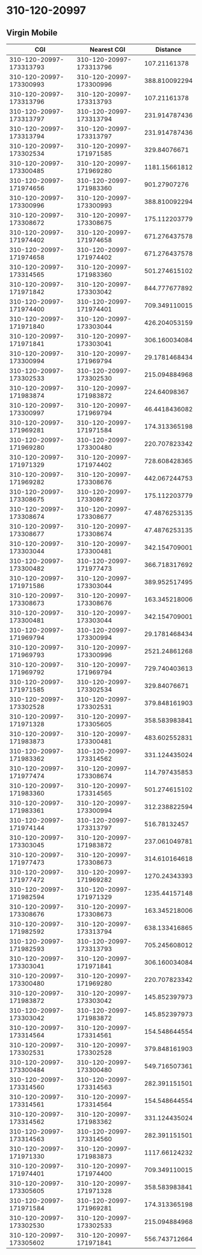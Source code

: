 # 310-120-20997
## Virgin Mobile


| CGI | Nearest CGI | Distance |
|-----|-------------|----------|
| 310-120-20997-173313793 | 310-120-20997-173313796 | 107.21161378 |
| 310-120-20997-173300993 | 310-120-20997-173300996 | 388.810092294 |
| 310-120-20997-173313796 | 310-120-20997-173313793 | 107.21161378 |
| 310-120-20997-173313797 | 310-120-20997-173313794 | 231.914787436 |
| 310-120-20997-173313794 | 310-120-20997-173313797 | 231.914787436 |
| 310-120-20997-173302534 | 310-120-20997-171971585 | 329.84076671 |
| 310-120-20997-173300485 | 310-120-20997-171969280 | 1181.15661812 |
| 310-120-20997-171974656 | 310-120-20997-171983360 | 901.27907276 |
| 310-120-20997-173300996 | 310-120-20997-173300993 | 388.810092294 |
| 310-120-20997-173308672 | 310-120-20997-173308675 | 175.112203779 |
| 310-120-20997-171974402 | 310-120-20997-171974658 | 671.276437578 |
| 310-120-20997-171974658 | 310-120-20997-171974402 | 671.276437578 |
| 310-120-20997-173314565 | 310-120-20997-171983360 | 501.274615102 |
| 310-120-20997-171971842 | 310-120-20997-173303042 | 844.777677892 |
| 310-120-20997-171974400 | 310-120-20997-171974401 | 709.349110015 |
| 310-120-20997-171971840 | 310-120-20997-173303044 | 426.204053159 |
| 310-120-20997-171971841 | 310-120-20997-173303041 | 306.160034084 |
| 310-120-20997-173300994 | 310-120-20997-171969794 | 29.1781468434 |
| 310-120-20997-173302533 | 310-120-20997-173302530 | 215.094884968 |
| 310-120-20997-171983874 | 310-120-20997-171983872 | 224.64098367 |
| 310-120-20997-173300997 | 310-120-20997-171969794 | 46.4418436082 |
| 310-120-20997-171969281 | 310-120-20997-171971584 | 174.313365198 |
| 310-120-20997-171969280 | 310-120-20997-173300480 | 220.707823342 |
| 310-120-20997-171971329 | 310-120-20997-171974402 | 728.608428365 |
| 310-120-20997-171969282 | 310-120-20997-173308676 | 442.067244753 |
| 310-120-20997-173308675 | 310-120-20997-173308672 | 175.112203779 |
| 310-120-20997-173308674 | 310-120-20997-173308677 | 47.4876253135 |
| 310-120-20997-173308677 | 310-120-20997-173308674 | 47.4876253135 |
| 310-120-20997-173303044 | 310-120-20997-173300481 | 342.154709001 |
| 310-120-20997-173300482 | 310-120-20997-171977473 | 366.718317692 |
| 310-120-20997-171971586 | 310-120-20997-173303044 | 389.952517495 |
| 310-120-20997-173308673 | 310-120-20997-173308676 | 163.345218006 |
| 310-120-20997-173300481 | 310-120-20997-173303044 | 342.154709001 |
| 310-120-20997-171969794 | 310-120-20997-173300994 | 29.1781468434 |
| 310-120-20997-171969793 | 310-120-20997-173300996 | 2521.24861268 |
| 310-120-20997-171969792 | 310-120-20997-171969794 | 729.740403613 |
| 310-120-20997-171971585 | 310-120-20997-173302534 | 329.84076671 |
| 310-120-20997-173302528 | 310-120-20997-173302531 | 379.848161903 |
| 310-120-20997-171971328 | 310-120-20997-173305605 | 358.583983841 |
| 310-120-20997-171983873 | 310-120-20997-173300481 | 483.602552831 |
| 310-120-20997-171983362 | 310-120-20997-173314562 | 331.124435024 |
| 310-120-20997-171977474 | 310-120-20997-173308674 | 114.797435853 |
| 310-120-20997-171983360 | 310-120-20997-173314565 | 501.274615102 |
| 310-120-20997-171983361 | 310-120-20997-173300994 | 312.238822594 |
| 310-120-20997-171974144 | 310-120-20997-173313797 | 516.78132457 |
| 310-120-20997-173303045 | 310-120-20997-171983872 | 237.061049781 |
| 310-120-20997-171977473 | 310-120-20997-173308673 | 314.610164618 |
| 310-120-20997-171977472 | 310-120-20997-171969282 | 1270.24343393 |
| 310-120-20997-171982594 | 310-120-20997-171971329 | 1235.44157148 |
| 310-120-20997-173308676 | 310-120-20997-173308673 | 163.345218006 |
| 310-120-20997-171982592 | 310-120-20997-173313794 | 638.133416865 |
| 310-120-20997-171982593 | 310-120-20997-173313793 | 705.245608012 |
| 310-120-20997-173303041 | 310-120-20997-171971841 | 306.160034084 |
| 310-120-20997-173300480 | 310-120-20997-171969280 | 220.707823342 |
| 310-120-20997-171983872 | 310-120-20997-173303042 | 145.852397973 |
| 310-120-20997-173303042 | 310-120-20997-171983872 | 145.852397973 |
| 310-120-20997-173314564 | 310-120-20997-173314561 | 154.548644554 |
| 310-120-20997-173302531 | 310-120-20997-173302528 | 379.848161903 |
| 310-120-20997-173300484 | 310-120-20997-173300480 | 549.716507361 |
| 310-120-20997-173314560 | 310-120-20997-173314563 | 282.391151501 |
| 310-120-20997-173314561 | 310-120-20997-173314564 | 154.548644554 |
| 310-120-20997-173314562 | 310-120-20997-171983362 | 331.124435024 |
| 310-120-20997-173314563 | 310-120-20997-173314560 | 282.391151501 |
| 310-120-20997-171971330 | 310-120-20997-171983873 | 1117.66124232 |
| 310-120-20997-171974401 | 310-120-20997-171974400 | 709.349110015 |
| 310-120-20997-173305605 | 310-120-20997-171971328 | 358.583983841 |
| 310-120-20997-171971584 | 310-120-20997-171969281 | 174.313365198 |
| 310-120-20997-173302530 | 310-120-20997-173302533 | 215.094884968 |
| 310-120-20997-173305602 | 310-120-20997-171971841 | 556.743712664 |
